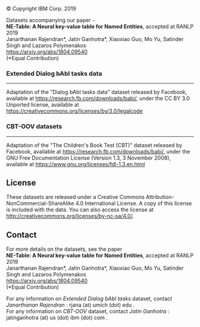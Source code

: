 © Copyright IBM Corp. 2019

Datasets accompanying our paper -  
**NE-Table: A Neural key-value table for Named Entities**, accepted at RANLP 2019  
Janarthanan Rajendran\*, Jatin Ganhotra\*, Xiaoxiao Guo, Mo Yu, Satinder Singh and Lazaros Polymenakos  
https://arxiv.org/abs/1804.09540   
(*Equal Contribution)

### Extended Dialog bAbI tasks data
-----------------------------------------------------------------------  
Adaptation of the "Dialog bAbI tasks data" dataset released by Facebook, available at https://research.fb.com/downloads/babi/, under the CC BY 3.0 Unported license, available at https://creativecommons.org/licenses/by/3.0/legalcode

### CBT-OOV datasets
-----------------------------------------------------------------------  
Adaptation of the "The Children's Book Test (CBT)" dataset released by Facebook, available at https://research.fb.com/downloads/babi/, under the GNU Free Documentation License (Version 1.3, 3 November 2008), available at https://www.gnu.org/licenses/fdl-1.3.en.html

License
-----------------------------------------------------------------------  
These datasets are released under a Creative Commons Attribution-NonCommercial-ShareAlike 4.0 International License.
A copy of this license is included with the data. You can also access the license at <http://creativecommons.org/licenses/by-nc-sa/4.0/>.

Contact
-----------------------------------------------------------------------  
For more details on the datasets, see the paper  
**NE-Table: A Neural key-value table for Named Entities**, accepted at RANLP 2019  
Janarthanan Rajendran\*, Jatin Ganhotra\*, Xiaoxiao Guo, Mo Yu, Satinder Singh and Lazaros Polymenakos  
https://arxiv.org/abs/1804.09540   
(*Equal Contribution)

For any information on *Extended Dialog bAbI tasks* dataset, contact *Janarthanan Rajendran* : rjana (at) umich (dot) edu .  
For any information on *CBT-OOV* dataset, contact *Jatin Ganhotra* : jatinganhotra (at) us (dot) ibm (dot) com .
